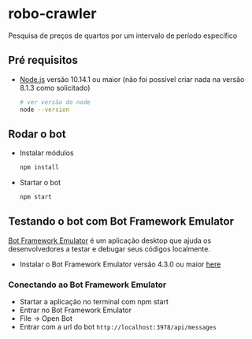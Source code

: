 # robo-crawler

Pesquisa de preços de quartos por um intervalo de período específico


## Pré requisitos

- [Node.js](https://nodejs.org) versão 10.14.1 ou maior (não foi possível criar nada na versão 8.1.3 como solicitado)

    ```bash
    # ver versão do node
    node --version
    ```

## Rodar o bot

- Instalar módulos

    ```bash
    npm install
    ```

- Startar o bot

    ```bash
    npm start
    ```

## Testando o bot com Bot Framework Emulator

[Bot Framework Emulator](https://github.com/microsoft/botframework-emulator) é um aplicação desktop que ajuda os desenvolvedores a testar e debugar seus códigos localmente.

- Instalar o Bot Framework Emulator versão 4.3.0 ou maior [here](https://github.com/Microsoft/BotFramework-Emulator/releases)

### Conectando ao Bot Framework Emulator

- Startar a aplicação no terminal com npm start
- Entrar no Bot Framework Emulator
- File -> Open Bot
- Entrar com a url do bot `http://localhost:3978/api/messages`